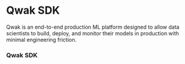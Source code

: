 # Qwak SDK

Qwak is an end-to-end production ML platform designed to allow data scientists to build, deploy, and monitor their models in production with minimal engineering friction.

### Qwak SDK
